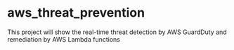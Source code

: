 # aws_threat_prevention
This project will show the real-time threat detection by AWS GuardDuty and remediation by AWS Lambda functions
